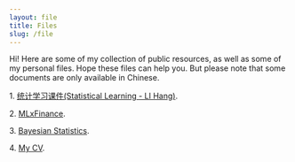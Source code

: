 ```yaml
---
layout: file
title: Files
slug: /file
---
```

Hi! Here are some of my collection of public resources, as well as some of my personal files. Hope these files can help you. But please note that some documents are only available in Chinese.
<p>1. <a href="https://xufeng.de/files/StatisticalLearningLH">统计学习课件(Statistical Learning - LI Hang)</a>.</p>
<p>2. <a href="https://xufeng.de/files/MLxFinance">MLxFinance</a>.</p>
<p>3. <a href="https://xufeng.de/files/Bayesian">Bayesian Statistics</a>.</p>
<p>4. <a href="/assets/pdf/cv/xufeng_cv.json">My CV</a>.</p>
